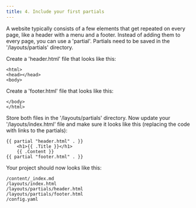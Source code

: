 ```yaml
---
title: 4. Include your first partials
---
```


A website typically consists of a few elements that get repeated on every page, like a header with a menu and a footer. Instead of adding them to every page, you can use a 'partial'. Partials need to be saved in the '/layouts/partials' directory. 

Create a 'header.html' file that looks like this:

```
<html>
<head></head>
<body>
```

Create a 'footer.html' file that looks like this:

```
</body>
</html>
```

Store both files in the '/layouts/partials' directory. Now update your '/layouts/index.html' file and make sure it looks like this (replacing the code with links to the partials):

```
{{ partial "header.html" . }}
    <h1>{{ .Title }}</h1>
    {{ .Content }}
{{ partial "footer.html" . }}
```

Your project should now looks like this:

```
/content/_index.md
/layouts/index.html
/layouts/partials/header.html
/layouts/partials/footer.html
/config.yaml
```